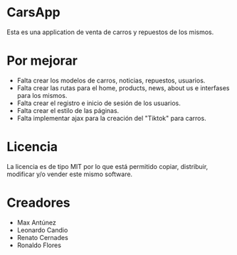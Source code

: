 # CarsApp

Esta es una application de venta de carros y repuestos de los mismos.

# Por mejorar

+ Falta crear los modelos de carros, noticias, repuestos, usuarios.
+ Falta crear las rutas para el home, products, news, about us e interfases para los mismos.
+ Falta crear el registro e inicio de sesión de los usuarios.
+ Falta crear el estilo de las páginas.
+ Falta implementar ajax para la creación del "Tiktok" para carros.

# Licencia

La licencia es de tipo MIT por lo que está permitido copiar, distribuir, modificar y/o vender este mismo software.

# Creadores


* Max Antúnez
* Leonardo Candio
* Renato Cernades
* Ronaldo Flores
